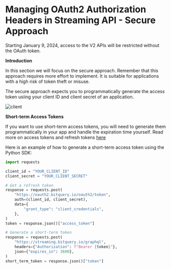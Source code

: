 # Managing OAuth2 Authorization Headers in Streaming API - Secure Approach

Starting January 9, 2024, access to the V2 APIs will be restricted without the OAuth token.

**Introduction**

In this section we will focus on the secure approach.
Remember that this approach requires more effort to implement. It is suitable for applications with a high risk of token theft or misuse.

The secure approach expects you to programmatically generate the access token usiing your client ID and client secret of an application.

![client](/img/v2Access/clientid_secret.png)


**Short-term Access Tokens**

If you want to use short-term access tokens, you will need to generate them programmatically in your app and handle the expiration time yourself. Read more on access tokens and refresh tokens [here](https://oauth.net/2/access-tokens/)

Here is an example of how to generate a short-term access token using the Python SDK:

```Python
import requests

client_id = "YOUR_CLIENT_ID"
client_secret = "YOUR_CLIENT_SECRET"

# Get a refresh token
response = requests.post(
    "https://oauth2.bitquery.io/oauth2/token",
    auth=(client_id, client_secret),
    data={
        "grant_type": "client_credentials",
    },
)
token = response.json()["access_token"]

# Generate a short-term token
response = requests.post(
    "https://streaming.bitquery.io/graphql",
    headers={"Authorization": f"Bearer {token}"},
    json={"expires_in": 3600},
)
short_term_token = response.json()["token"]

```
